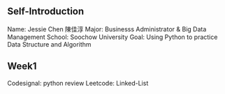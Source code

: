 ## Self-Introduction
Name: Jessie Chen 陳佳淳
Major: Businesss Administrator & Big Data Management
School: Soochow University
Goal: Using Python to practice Data Structure and Algorithm

## Week1
Codesignal: python review
Leetcode: Linked-List
